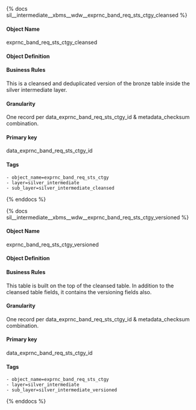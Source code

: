 {% docs sil__intermediate__xbms__wdw__exprnc_band_req_sts_ctgy_cleansed %}

#### Object Name
exprnc_band_req_sts_ctgy_cleansed

#### Object Definition


#### Business Rules
This is a cleansed and deduplicated version of the bronze table inside the silver intermediate layer.

#### Granularity
One record per data_exprnc_band_req_sts_ctgy_id & metadata_checksum combination.

#### Primary key
data_exprnc_band_req_sts_ctgy_id

#### Tags
    - object_name=exprnc_band_req_sts_ctgy
    - layer=silver_intermediate
    - sub_layer=silver_intermediate_cleansed

{% enddocs %}

{% docs sil__intermediate__xbms__wdw__exprnc_band_req_sts_ctgy_versioned %}

#### Object Name
exprnc_band_req_sts_ctgy_versioned

#### Object Definition


#### Business Rules
This table is built on the top of the cleansed table. In addition to the cleansed table fields, it contains the versioning fields also.

#### Granularity
One record per data_exprnc_band_req_sts_ctgy_id & metadata_checksum combination.

#### Primary key
data_exprnc_band_req_sts_ctgy_id

#### Tags
    - object_name=exprnc_band_req_sts_ctgy
    - layer=silver_intermediate
    - sub_layer=silver_intermediate_versioned

{% enddocs %}